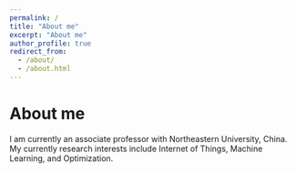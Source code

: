 ```yaml
---
permalink: /
title: "About me"
excerpt: "About me"
author_profile: true
redirect_from: 
  - /about/
  - /about.html
---
```



# About me

I am currently an associate professor with Northeastern University, China. 
My currently research interests include Internet of Things, Machine Learning, and Optimization.
